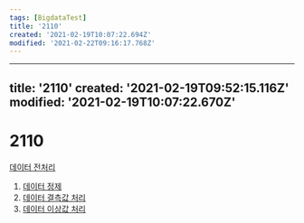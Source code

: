 ```yaml
---
tags: [BigdataTest]
title: '2110'
created: '2021-02-19T10:07:22.694Z'
modified: '2021-02-22T09:16:17.768Z'
---
```


---
title: '2110'
created: '2021-02-19T09:52:15.116Z'
modified: '2021-02-19T10:07:22.670Z'
---

# 2110
[데이터 전처리](./2100DataPreprocessing.md)
1. [데이터 정제](./2111.md)
2. [데이터 결측값 처리](./2112.md)
3. [데이터 이상값 처리](./2113.md)
